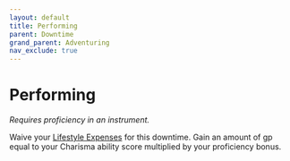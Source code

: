 ```yaml
---
layout: default
title: Performing
parent: Downtime
grand_parent: Adventuring
nav_exclude: true
---
```


# Performing

*Requires proficiency in an instrument.*

Waive your [Lifestyle Expenses](../../docs/adventuring/downtime#lifestyle-expenses) for this downtime. Gain an amount of gp equal to your Charisma ability score multiplied by your proficiency bonus.